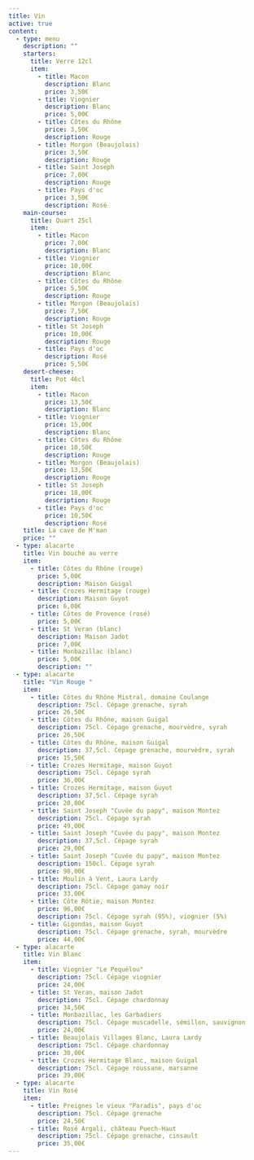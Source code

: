 ```yaml
---
title: Vin
active: true
content:
  - type: menu
    description: ""
    starters:
      title: Verre 12cl
      item:
        - title: Macon
          description: Blanc
          price: 3,50€
        - title: Viognier
          description: Blanc
          price: 5,00€
        - title: Côtes du Rhône
          price: 3,50€
          description: Rouge
        - title: Morgon (Beaujolais)
          price: 3,50€
          description: Rouge
        - title: Saint Joseph
          price: 7,00€
          description: Rouge
        - title: Pays d'oc
          price: 3,50€
          description: Rosé
    main-course:
      title: Quart 25cl
      item:
        - title: Macon
          price: 7,00€
          description: Blanc
        - title: Viognier
          price: 10,00€
          description: Blanc
        - title: Côtes du Rhône
          price: 5,50€
          description: Rouge
        - title: Morgon (Beaujolais)
          price: 7,50€
          description: Rouge
        - title: St Joseph
          price: 10,00€
          description: Rouge
        - title: Pays d'oc
          description: Rosé
          price: 5,50€
    desert-cheese:
      title: Pot 46cl
      item:
        - title: Macon
          price: 13,50€
          description: Blanc
        - title: Viognier
          price: 15,00€
          description: Blanc
        - title: Côtes du Rhône
          price: 10,50€
          description: Rouge
        - title: Morgon (Beaujolais)
          price: 13,50€
          description: Rouge
        - title: St Joseph
          price: 18,00€
          description: Rouge
        - title: Pays d'oc
          price: 10,50€
          description: Rosé
    title: La cave de M'man
    price: ""
  - type: alacarte
    title: Vin bouché au verre
    item:
      - title: Côtes du Rhône (rouge)
        price: 5,00€
        description: Maison Guigal
      - title: Crozes Hermitage (rouge)
        description: Maison Guyot
        price: 6,00€
      - title: Côtes de Provence (rosé)
        price: 5,00€
      - title: St Veran (blanc)
        description: Maison Jadot
        price: 7,00€
      - title: Monbazillac (blanc)
        price: 5,00€
        description: ""
  - type: alacarte
    title: "Vin Rouge "
    item:
      - title: Côtes du Rhône Mistral, domaine Coulange
        description: 75cl. Cépage grenache, syrah
        price: 26,50€
      - title: Côtes du Rhône, maison Guigal
        description: 75cl. Cépage grenache, mourvèdre, syrah
        price: 26,50€
      - title: Côtes du Rhône, maison Guigal
        description: 37,5cl. Cépage grenache, mourvèdre, syrah
        price: 15,50€
      - title: Crozes Hermitage, maison Guyot
        description: 75cl. Cépage syrah
        price: 36,00€
      - title: Crozes Hermitage, maison Guyot
        description: 37,5cl. Cépage syrah
        price: 20,00€
      - title: Saint Joseph "Cuvée du papy", maison Montez
        description: 75cl. Cépage syrah
        price: 49,00€
      - title: Saint Joseph "Cuvée du papy", maison Montez
        description: 37,5cl. Cépage syrah
        price: 29,00€
      - title: Saint Joseph "Cuvée du papy", maison Montez
        description: 150cl. Cépage syrah
        price: 98,00€
      - title: Moulin à Vent, Laura Lardy
        description: 75cl. Cépage gamay noir
        price: 33,00€
      - title: Côte Rôtie, maison Montez
        price: 96,00€
        description: 75cl. Cépage syrah (95%), viognier (5%)
      - title: Gigondas, maison Guyot
        description: 75cl. Cépage grenache, syrah, mourvèdre
        price: 44,00€
  - type: alacarte
    title: Vin Blanc
    item:
      - title: Viognier "Le Pequélou"
        description: 75cl. Cépage viognier
        price: 24,00€
      - title: St Veran, maison Jadot
        description: 75cl. Cépage chardonnay
        price: 34,50€
      - title: Monbazillac, les Garbadiers
        description: 75cl. Cépage muscadelle, sémillon, sauvignon
        price: 24,00€
      - title: Beaujolais Villages Blanc, Laura Lardy
        description: 75cl. Cépage chardonnay
        price: 30,00€
      - title: Crozes Hermitage Blanc, maison Guigal
        description: 75cl. Cépage roussane, marsanne
        price: 39,00€
  - type: alacarte
    title: Vin Rosé
    item:
      - title: Preignes le vieux "Paradis", pays d'oc
        description: 75cl. Cépage grenache
        price: 24,50€
      - title: Rosé Argali, château Puech-Haut
        description: 75cl. Cépage grenache, cinsault
        price: 35,00€
---
```

